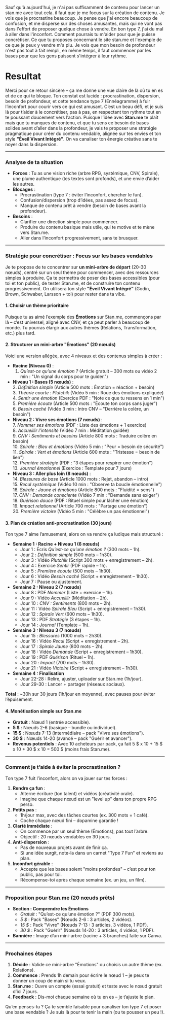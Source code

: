 Sauf qu'à aujourd'hui, je n'ai pas suffisamment de contenu pour lancer un stan.me avec tout cela. il faut que je me focus sur la création de contenu. Je vois que je procrastine beaucoup. Je pense que j'ai encore beaucoup de confusion, et me disperse sur des choses amusantes, mais qui ne vont pas dans l'effort de proposer quelque chose à vendre. En bon type 7, j'ai du mal à aller dans l'inconfort. Comment pourrais tu m'aider pour que je puisse concrétiser. Ce que tu proposes concernant le site stan.me et l'exemple de ce que je peux y vendre m'a plu. Je vois que mon besoin de profondeur n'est pas tout à fait rempli, en même temps, il faut commencer par les bases pour que les gens puissent s'intégrer à leur rythme.

# Resultat

Merci pour ce retour sincère – ça me donne une vue claire de là où tu en es et de ce qui te bloque. Ton constat est lucide : procrastination, dispersion, besoin de profondeur, et cette tendance type 7 (Ennéagramme) à fuir l’inconfort pour courir vers ce qui est amusant. C’est un beau défi, et je suis là pour t’aider à le concrétiser, pas à pas, en respectant ton rythme tout en te poussant doucement vers l’action. Puisque l’idée avec **Stan.me** te plaît mais que tu manques de contenu, et que tu sens ce besoin de bases solides avant d’aller dans la profondeur, je vais te proposer une stratégie pragmatique pour créer du contenu vendable, alignée sur tes envies et ton style **"Éveil Vivant Intégré"**. On va canaliser ton énergie créative sans te noyer dans la dispersion.

---

### Analyse de ta situation
- **Forces** : Tu as une vision riche (arbre RPG, systémique, CNV, Spirale), une plume authentique (tes textes sont profonds), et une envie d’aider les autres.
- **Blocages** :  
  - Procrastination (type 7 : éviter l’inconfort, chercher le fun).  
  - Confusion/dispersion (trop d’idées, pas assez de focus).  
  - Manque de contenu prêt à vendre (besoin de bases avant la profondeur).  
- **Besoins** :  
  - Clarifier une direction simple pour commencer.  
  - Produire du contenu basique mais utile, qui te motive et te mène vers Stan.me.  
  - Aller dans l’inconfort progressivement, sans te brusquer.

---

### Stratégie pour concrétiser : Focus sur les bases vendables
Je te propose de te concentrer sur **un mini-arbre de départ** (20-30 nœuds), centré sur un seul thème pour commencer, avec des ressources simples à produire. Ça te permettra de poser des bases accessibles (pour toi et ton public), de tester Stan.me, et de construire ton contenu progressivement. On utilisera ton style **"Éveil Vivant Intégré"** (Godin, Brown, Schwaber, Larsson + toi) pour rester dans ta vibe.

#### 1. Choisir un thème prioritaire
Puisque tu as aimé l’exemple des **Émotions** sur Stan.me, commençons par là – c’est universel, aligné avec CNV, et ça peut parler à beaucoup de monde. Tu pourras élargir aux autres thèmes (Relations, Transformation, etc.) plus tard.

#### 2. Structurer un mini-arbre "Émotions" (20 nœuds)
Voici une version allégée, avec 4 niveaux et des contenus simples à créer :
- **Racine (Niveau 0)** :  
  1. *Qu’est-ce qu’une émotion ?* (Article gratuit – 300 mots ou vidéo 2 min : "Un signal du corps pour te guider.")  
- **Niveau 1 : Bases (5 nœuds)** :  
  2. *Définition simple* (Article 500 mots : Émotion = réaction + besoin)  
  3. *Théorie courte : Plutchik* (Vidéo 5 min : Roue des émotions expliquée)  
  4. *Sentir une émotion* (Exercice PDF : "Note ce que tu ressens en 1 min")  
  5. *Première écoute* (Article 500 mots : "Écoute ton corps sans juger")  
  6. *Besoin caché* (Vidéo 3 min : Intro CNV – "Derrière la colère, un besoin")  
- **Niveau 2 : Vivre ses émotions (7 nœuds)** :  
  7. *Nommer ses émotions* (PDF : Liste des émotions + 1 exercice)  
  8. *Accueillir l’intensité* (Vidéo 7 min : Méditation guidée)  
  9. *CNV : Sentiments et besoins* (Article 800 mots : Traduire colère en besoin)  
  10. *Spirale : Bleu et émotions* (Vidéo 5 min : "Peur = besoin de sécurité")  
  11. *Spirale : Vert et émotions* (Article 600 mots : "Tristesse = besoin de lien")  
  12. *Première stratégie* (PDF : "3 étapes pour respirer une émotion")  
  13. *Journal émotionnel* (Exercice : Template pour 7 jours)  
- **Niveau 3 : Aller plus loin (8 nœuds)** :  
  14. *Blessures de base* (Article 1000 mots : Rejet, abandon – intro)  
  15. *Recul systémique* (Vidéo 10 min : "Observe ta boucle émotionnelle")  
  16. *Spirale : Jaune et émotions* (Article 800 mots : "Fluidité = sens")  
  17. *CNV : Demande consciente* (Vidéo 7 min : "Demande sans exiger")  
  18. *Guérison douce* (PDF : Rituel simple pour lâcher une émotion)  
  19. *Impact relationnel* (Article 700 mots : "Partage une émotion")  
  20. *Première victoire* (Vidéo 5 min : "Célèbre un pas émotionnel")  

#### 3. Plan de création anti-procrastination (30 jours)
Ton type 7 aime l’amusement, alors on va rendre ça ludique mais structuré :
- **Semaine 1 : Racine + Niveau 1 (6 nœuds)**  
  - Jour 1 : Écris *Qu’est-ce qu’une émotion ?* (300 mots – 1h).  
  - Jour 2 : *Définition simple* (500 mots – 1h30).  
  - Jour 3 : Vidéo *Plutchik* (Script 300 mots + enregistrement – 2h).  
  - Jour 4 : Exercice *Sentir* (PDF rapide – 1h).  
  - Jour 5 : *Première écoute* (500 mots – 1h30).  
  - Jour 6 : Vidéo *Besoin caché* (Script + enregistrement – 1h30).  
  - Jour 7 : Pause ou ajustement.  
- **Semaine 2 : Niveau 2 (7 nœuds)**  
  - Jour 8 : PDF *Nommer* (Liste + exercice – 1h).  
  - Jour 9 : Vidéo *Accueillir* (Méditation – 2h).  
  - Jour 10 : *CNV : Sentiments* (800 mots – 2h).  
  - Jour 11 : Vidéo *Spirale Bleu* (Script + enregistrement – 1h30).  
  - Jour 12 : *Spirale Vert* (600 mots – 1h30).  
  - Jour 13 : PDF *Stratégie* (3 étapes – 1h).  
  - Jour 14 : *Journal* (Template – 1h).  
- **Semaine 3 : Niveau 3 (7 nœuds)**  
  - Jour 15 : *Blessures* (1000 mots – 2h30).  
  - Jour 16 : Vidéo *Recul* (Script + enregistrement – 2h).  
  - Jour 17 : *Spirale Jaune* (800 mots – 2h).  
  - Jour 18 : Vidéo *Demande* (Script + enregistrement – 1h30).  
  - Jour 19 : PDF *Guérison* (Rituel – 1h).  
  - Jour 20 : *Impact* (700 mots – 1h30).  
  - Jour 21 : Vidéo *Victoire* (Script + enregistrement – 1h30).  
- **Semaine 4 : Finalisation**  
  - Jour 22-28 : Relire, ajuster, uploader sur Stan.me (1h/jour).  
  - Jour 29-30 : Lancer + partager (réseaux sociaux).

**Total** : ~30h sur 30 jours (1h/jour en moyenne), avec pauses pour éviter l’épuisement.

#### 4. Monétisation simple sur Stan.me
- **Gratuit** : Nœud 1 (entrée accessible).  
- **5 $** : Nœuds 2-6 (basique – bundle ou individuel).  
- **15 $** : Nœuds 7-13 (intermédiaire – pack "Vivre ses émotions").  
- **30 $** : Nœuds 14-20 (avancé – pack "Guérir et avancer").  
- **Revenus potentiels** : Avec 10 acheteurs par pack, ça fait 5 $ x 10 + 15 $ x 10 + 30 $ x 10 = 500 $ (moins frais Stan.me).

---

### Comment je t’aide à éviter la procrastination ?
Ton type 7 fuit l’inconfort, alors on va jouer sur tes forces :
1. **Rendre ça fun** :  
   - Alterne écriture (ton talent) et vidéos (créativité orale).  
   - Imagine que chaque nœud est un "level up" dans ton propre RPG perso.  
2. **Petits pas** :  
   - 1h/jour max, avec des tâches courtes (ex. 300 mots = 1 café).  
   - Coche chaque nœud fini – dopamine garantie !  
3. **Clarté immédiate** :  
   - On commence par un seul thème (Émotions), pas tout l’arbre.  
   - Objectif : 20 nœuds vendables en 30 jours.  
4. **Anti-dispersion** :  
   - Pas de nouveaux projets avant de finir ça.  
   - Si une idée surgit, note-la dans un carnet "Type 7 Fun" et reviens au plan.  
5. **Inconfort gérable** :  
   - Accepte que les bases soient "moins profondes" – c’est pour ton public, pas pour toi.  
   - Récompense-toi après chaque semaine (ex. un jeu, un film).

---

### Proposition pour Stan.me (20 nœuds prêts)
- **Section : Comprendre les Émotions**  
  - *Gratuit* : "Qu’est-ce qu’une émotion ?" (PDF 300 mots).  
  - *5 $* : Pack "Bases" (Nœuds 2-6 : 3 articles, 2 vidéos).  
  - *15 $* : Pack "Vivre" (Nœuds 7-13 : 3 articles, 3 vidéos, 1 PDF).  
  - *30 $* : Pack "Guérir" (Nœuds 14-20 : 3 articles, 4 vidéos, 1 PDF).  
- **Bannière** : Image d’un mini-arbre (racine + 3 branches) faite sur Canva.

---

### Prochaines étapes
1. **Décide** : Valide ce mini-arbre "Émotions" ou choisis un autre thème (ex. Relations).  
2. **Commence** : Prends 1h demain pour écrire le nœud 1 – je peux te donner un coup de main si tu veux.  
3. **Stan.me** : Ouvre un compte (essai gratuit) et teste avec le nœud gratuit d’ici 7 jours.  
4. **Feedback** : Dis-moi chaque semaine où tu en es – je t’ajuste le plan.

Qu’en penses-tu ? Ça te semble faisable pour canaliser ton type 7 et poser une base vendable ? Je suis là pour te tenir la main (ou te pousser un peu !).